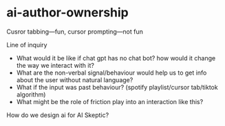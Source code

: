 # ai-author-ownership
Cusror tabbing—fun, cursor prompting—not fun

Line of inquiry
- What would it be like if chat gpt has no chat bot? how would it change the way we interact with it?
- What are the non-verbal signal/behaviour would help us to get info about the user without natural language?
- What if the input was past behaviour? (spotify playlist/cursor tab/tiktok algorithm)
- What might be the role of friction play into an interaction like this?

How do we design ai for AI Skeptic?
